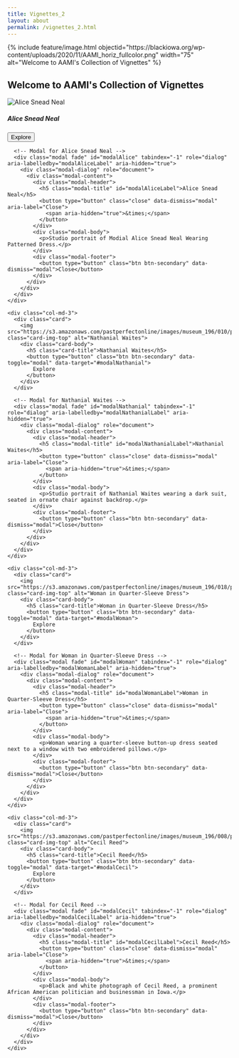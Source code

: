 ```yaml
---
title: Vignettes_2
layout: about
permalink: /vignettes_2.html
---
```


<div class="container">
  {% include feature/image.html objectid="https://blackiowa.org/wp-content/uploads/2020/11/AAMI_horiz_fullcolor.png" width="75" alt="Welcome to AAMI's Collection of Vignettes" %}

  <h2>Welcome to AAMI's Collection of Vignettes</h2>

  <div class="row">
    <div class="col-md-3">
      <div class="card">
        <img src="https://s3.amazonaws.com/pastperfectonline/images/museum_196/010/p20121215.jpg" class="card-img-top" alt="Alice Snead Neal">
        <div class="card-body">
          <h5 class="card-title">Alice Snead Neal</h5>
          <button type="button" class="btn btn-secondary" data-toggle="modal" data-target="#modalAlice">
            Explore
          </button>
        </div>
      </div>

      <!-- Modal for Alice Snead Neal -->
      <div class="modal fade" id="modalAlice" tabindex="-1" role="dialog" aria-labelledby="modalAliceLabel" aria-hidden="true">
        <div class="modal-dialog" role="document">
          <div class="modal-content">
            <div class="modal-header">
              <h5 class="modal-title" id="modalAliceLabel">Alice Snead Neal</h5>
              <button type="button" class="close" data-dismiss="modal" aria-label="Close">
                <span aria-hidden="true">&times;</span>
              </button>
            </div>
            <div class="modal-body">
              <p>Studio portrait of Modial Alice Snead Neal Wearing Patterned Dress.</p>
            </div>
            <div class="modal-footer">
              <button type="button" class="btn btn-secondary" data-dismiss="modal">Close</button>
            </div>
          </div>
        </div>
      </div>
    </div>

    <div class="col-md-3">
      <div class="card">
        <img src="https://s3.amazonaws.com/pastperfectonline/images/museum_196/010/p20121220.jpg" class="card-img-top" alt="Nathanial Waites">
        <div class="card-body">
          <h5 class="card-title">Nathanial Waites</h5>
          <button type="button" class="btn btn-secondary" data-toggle="modal" data-target="#modalNathanial">
            Explore
          </button>
        </div>
      </div>

      <!-- Modal for Nathanial Waites -->
      <div class="modal fade" id="modalNathanial" tabindex="-1" role="dialog" aria-labelledby="modalNathanialLabel" aria-hidden="true">
        <div class="modal-dialog" role="document">
          <div class="modal-content">
            <div class="modal-header">
              <h5 class="modal-title" id="modalNathanialLabel">Nathanial Waites</h5>
              <button type="button" class="close" data-dismiss="modal" aria-label="Close">
                <span aria-hidden="true">&times;</span>
              </button>
            </div>
            <div class="modal-body">
              <p>Studio portrait of Nathanial Waites wearing a dark suit, seated in ornate chair against backdrop.</p>
            </div>
            <div class="modal-footer">
              <button type="button" class="btn btn-secondary" data-dismiss="modal">Close</button>
            </div>
          </div>
        </div>
      </div>
    </div>

    <div class="col-md-3">
      <div class="card">
        <img src="https://s3.amazonaws.com/pastperfectonline/images/museum_196/018/p20127618.jpg" class="card-img-top" alt="Woman in Quarter-Sleeve Dress">
        <div class="card-body">
          <h5 class="card-title">Woman in Quarter-Sleeve Dress</h5>
          <button type="button" class="btn btn-secondary" data-toggle="modal" data-target="#modalWoman">
            Explore
          </button>
        </div>
      </div>

      <!-- Modal for Woman in Quarter-Sleeve Dress -->
      <div class="modal fade" id="modalWoman" tabindex="-1" role="dialog" aria-labelledby="modalWomanLabel" aria-hidden="true">
        <div class="modal-dialog" role="document">
          <div class="modal-content">
            <div class="modal-header">
              <h5 class="modal-title" id="modalWomanLabel">Woman in Quarter-Sleeve Dress</h5>
              <button type="button" class="close" data-dismiss="modal" aria-label="Close">
                <span aria-hidden="true">&times;</span>
              </button>
            </div>
            <div class="modal-body">
              <p>Woman wearing a quarter-sleeve button-up dress seated next to a window with two embroidered pillows.</p>
            </div>
            <div class="modal-footer">
              <button type="button" class="btn btn-secondary" data-dismiss="modal">Close</button>
            </div>
          </div>
        </div>
      </div>
    </div>

    <div class="col-md-3">
      <div class="card">
        <img src="https://s3.amazonaws.com/pastperfectonline/images/museum_196/008/p2011066.jpg" class="card-img-top" alt="Cecil Reed">
        <div class="card-body">
          <h5 class="card-title">Cecil Reed</h5>
          <button type="button" class="btn btn-secondary" data-toggle="modal" data-target="#modalCecil">
            Explore
          </button>
        </div>
      </div>

      <!-- Modal for Cecil Reed -->
      <div class="modal fade" id="modalCecil" tabindex="-1" role="dialog" aria-labelledby="modalCecilLabel" aria-hidden="true">
        <div class="modal-dialog" role="document">
          <div class="modal-content">
            <div class="modal-header">
              <h5 class="modal-title" id="modalCecilLabel">Cecil Reed</h5>
              <button type="button" class="close" data-dismiss="modal" aria-label="Close">
                <span aria-hidden="true">&times;</span>
              </button>
            </div>
            <div class="modal-body">
              <p>Black and white photograph of Cecil Reed, a prominent African American politician and businessman in Iowa.</p>
            </div>
            <div class="modal-footer">
              <button type="button" class="btn btn-secondary" data-dismiss="modal">Close</button>
            </div>
          </div>
        </div>
      </div>
    </div>
  </div>
</div>
